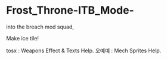 # Frost_Throne-ITB_Mode-
into the breach mod squad, 


Make ice tile! 

<Specail Tahnks to> 
  tosx : Weapons Effect & Texts Help. 
  오예예 : Mech Sprites Help. 
